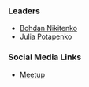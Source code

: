 ### Leaders



* [Bohdan Nikitenko](mailto:bohdan.nikitenko@owasp.org)
* [Julia Potapenko](mailto:julia.potapenko@owasp.org)

### Social Media Links
* [Meetup](https://www.meetup.com/OWASP-Zhytomyr-Chapter/)
